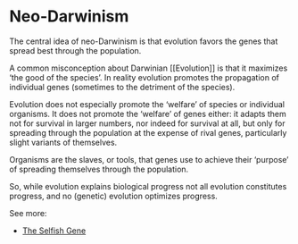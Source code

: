 # Neo-Darwinism

The central idea of neo-Darwinism is that evolution favors the genes that spread best through the population. 

A common misconception about Darwinian [[Evolution]] is that it maximizes ‘the good of the species’. In reality evolution promotes the propagation of individual genes (sometimes to the detriment of the species). 

Evolution does not especially promote the ‘welfare’ of species or individual organisms. It does not promote the ‘welfare’ of genes either: it adapts them not for survival in larger numbers, nor indeed for survival at all, but only for spreading through the population at the expense of rival genes, particularly slight variants of themselves. 

Organisms are the slaves, or tools, that genes use to achieve their ‘purpose’ of spreading themselves through the population.

So, while evolution explains biological progress not all evolution constitutes progress, and no (genetic) evolution optimizes progress.

See more:

- [The Selfish Gene](https://en.wikipedia.org/wiki/The_Selfish_Gene)